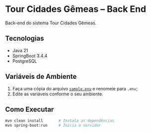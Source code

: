 # Tour Cidades Gêmeas – Back End

Back-end do sistema Tour Cidades Gêmeas.

## Tecnologias

- Java 21
- SpringBoot 3.4.4
- PostgreSQL

## Variáveis de Ambiente

1. Faça uma cópia do arquivo [`sample.env`](./sample.env) e renomeie para `.env`;
2. Edite as variáveis conforme o seu ambiente.

## Como Executar

```sh
mvn clean install       # Instala as dependências
mvn spring-boot:run     # Inicia o servidor
```
